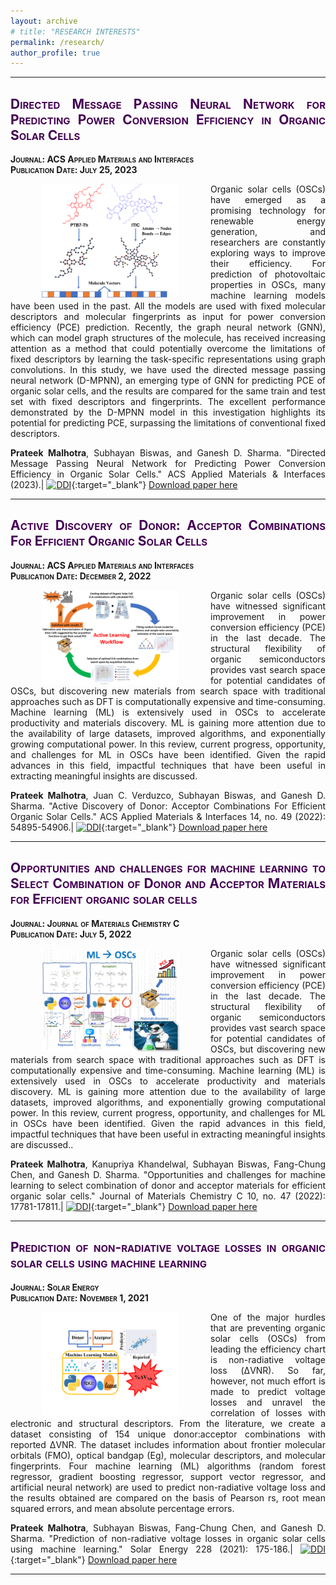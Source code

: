 ```yaml
---
layout: archive
# title: "RESEARCH INTERESTS"
permalink: /research/
author_profile: true
---
```

<style> .aligncenter {text-align: center;} </style>
<style> body {text-align: justify} </style> <!-- Justify text. -->


------

## <span style="font-variant:small-caps;"><span style="color:#440154">**Directed Message Passing Neural Network for Predicting Power Conversion Efficiency in Organic Solar Cells**</span></span>
<span style="font-variant:small-caps;">**Journal: ACS Applied Materials and Interfaces**</span><br>
<span style="font-variant:small-caps;">**Publication Date: July 25, 2023**</span>

<img src="/images/DMPNN.png"
    width="220"
    hspace="50"
    align="left"> Organic solar cells (OSCs) have emerged as a promising technology for renewable energy generation, and researchers are constantly exploring ways to improve their efficiency. For prediction of photovoltaic properties in OSCs, many machine learning models have been used in the past. All the models are used with fixed molecular descriptors and molecular fingerprints as input for power conversion efficiency (PCE) prediction. Recently, the graph neural network (GNN), which can model graph structures of the molecule, has received increasing attention as a method that could potentially overcome the limitations of fixed descriptors by learning the task-specific representations using graph convolutions. In this study, we have used the directed message passing neural network (D-MPNN), an emerging type of GNN for predicting PCE of organic solar cells, and the results are compared for the same train and test set with fixed descriptors and fingerprints. The excellent performance demonstrated by the D-MPNN model in this investigation highlights its potential for predicting PCE, surpassing the limitations of conventional fixed descriptors.
   
    
**Prateek Malhotra**, Subhayan Biswas, and Ganesh D. Sharma. "Directed Message Passing Neural Network for Predicting Power Conversion Efficiency in Organic Solar Cells." ACS Applied Materials & Interfaces (2023).$|$
[![DDI](https://img.shields.io/badge/DOI-10.1021/acsami.3c08068-21908C.svg)](https://doi.org/10.1021/acsami.3c08068){:target="_blank"}
[Download paper here](https://github.com/prateek-malhotra/prateek-malhotra.github.io/raw/master/files/Review.pdf)




------
## <span style="font-variant:small-caps;"><span style="color:#440154">**Active Discovery of Donor: Acceptor Combinations For Efficient Organic Solar Cells**</span></span>
<span style="font-variant:small-caps;">**Journal: ACS Applied Materials and Interfaces**</span><br>
<span style="font-variant:small-caps;">**Publication Date: December 2, 2022**</span>

<img src="/images/Active_learning.png"
    width="220"
    hspace="50"
    align="left"> Organic solar cells (OSCs) have witnessed significant improvement in power conversion efficiency (PCE) in the last decade. The structural flexibility of organic semiconductors provides vast search space for potential candidates of OSCs, but discovering new materials from search space with traditional approaches such as DFT is computationally expensive and time-consuming. Machine learning (ML) is extensively used in OSCs to accelerate productivity and materials discovery. ML is gaining more attention due to the availability of large datasets, improved algorithms, and exponentially growing computational power. In this review, current progress, opportunity, and challenges for ML in OSCs have been identified. Given the rapid advances in this field, impactful techniques that have been useful in extracting meaningful insights are discussed.
   
    
**Prateek Malhotra**, Juan C. Verduzco, Subhayan Biswas, and Ganesh D. Sharma. "Active Discovery of Donor: Acceptor Combinations For Efficient Organic Solar Cells." ACS Applied Materials & Interfaces 14, no. 49 (2022): 54895-54906.$|$
[![DDI](https://img.shields.io/badge/DOI-10.1021/acsami.2c18540-21908C.svg)](https://doi.org/10.1021/acsami.2c18540){:target="_blank"}
[Download paper here](https://github.com/prateek-malhotra/prateek-malhotra.github.io/raw/master/files/Active_learning.pdf)


------

## <span style="font-variant:small-caps;"><span style="color:#440154">**Opportunities and challenges for machine learning to Select Combination of Donor and Acceptor Materials for Efficient organic solar cells**</span></span>
<span style="font-variant:small-caps;">**Journal: Journal of Materials Chemistry C**</span><br>
<span style="font-variant:small-caps;">**Publication Date: July 5, 2022**</span>

<img src="/images/Review.png"
    width="220"
    hspace="50"
    align="left"> Organic solar cells (OSCs) have witnessed significant improvement in power conversion efficiency (PCE) in the last decade. The structural flexibility of organic semiconductors provides vast search space for potential candidates of OSCs, but discovering new materials from search space with traditional approaches such as DFT is computationally expensive and time-consuming. Machine learning (ML) is extensively used in OSCs to accelerate productivity and materials discovery. ML is gaining more attention due to the availability of large datasets, improved algorithms, and exponentially growing computational power. In this review, current progress, opportunity, and challenges for ML in OSCs have been identified. Given the rapid advances in this field, impactful techniques that have been useful in extracting meaningful insights are discussed..
   
    
**Prateek Malhotra**, Kanupriya Khandelwal, Subhayan Biswas, Fang-Chung Chen, and Ganesh D. Sharma. "Opportunities and challenges for machine learning to select combination of donor and acceptor materials for efficient organic solar cells." Journal of Materials Chemistry C 10, no. 47 (2022): 17781-17811.$|$
[![DDI](https://img.shields.io/badge/DOI-10.1039/D2TC03276G-21908C.svg)](https://doi.org/10.1039/D2TC03276G){:target="_blank"}
[Download paper here](https://github.com/prateek-malhotra/prateek-malhotra.github.io/raw/master/files/Review.pdf)

------

## <span style="font-variant:small-caps;"><span style="color:#440154">**Prediction of non-radiative voltage losses in organic solar cells using machine learning**</span></span>
<span style="font-variant:small-caps;">**Journal: Solar Energy**</span><br>
<span style="font-variant:small-caps;">**Publication Date: November 1, 2021**</span>

<img src="/images/non_radiative.png"
    width="220"
    hspace="50"
    align="left"> One of the major hurdles that are preventing organic solar cells (OSCs) from leading the efficiency chart is non-radiative voltage loss (ΔVNR). So far, however, not much effort is made to predict voltage losses and unravel the correlation of losses with electronic and structural descriptors. From the literature, we create a dataset consisting of 154 unique donor:acceptor combinations with reported ΔVNR. The dataset includes information about frontier molecular orbitals (FMO), optical bandgap (Eg), molecular descriptors, and molecular fingerprints. Four machine learning (ML) algorithms (random forest regressor, gradient boosting regressor, support vector regressor, and artificial neural network) are used to predict non-radiative voltage loss and the results obtained are compared on the basis of Pearson rs, root mean squared errors, and mean absolute percentage errors.
   
    
**Prateek Malhotra**, Subhayan Biswas, Fang-Chung Chen, and Ganesh D. Sharma. "Prediction of non-radiative voltage losses in organic solar cells using machine learning." Solar Energy 228 (2021): 175-186.$|$
[![DDI](https://img.shields.io/badge/DOI-10.1016/j.solener.2021.09.056-21908C.svg)](https://doi.org/10.1016/j.solener.2021.09.056){:target="_blank"}
[Download paper here](https://github.com/prateek-malhotra/prateek-malhotra.github.io/raw/master/files/non_radiative.pdf)

------
